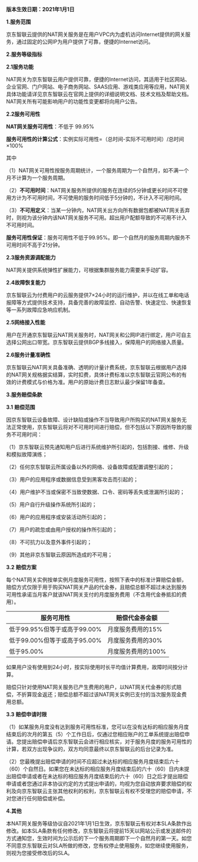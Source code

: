 **版本生效日期：2021年1月1日**

**1.服务范围**

京东智联云提供的NAT网关服务是在用户VPC内为虚机访问Internet提供的网关服务，通过固定的公网IP为用户提供了可靠，便捷的Internet访问。

**2.服务等级指标**

**2.1服务功能**

NAT网关为京东智联云用户提供可靠，便捷的Internet访问，其适用于社区网站、企业官网、门户网站、电子商务网站、SAAS应用、游戏类应用等应用，NAT网关具体功能请详见京东智联云在官网上提供的详细说明文档、技术文档及帮助文档。NAT网关所有可能影响用户的功能性变更都将向用户公告。

**2.2服务可用性**

**NAT网关服务可用性**：不低于 99.95%

**服务可用性的计算公式**：实例实际可用性=（总时间-实际不可用时间）/总时间×100%

其中

（1）NAT网关可用性按服务周期统计，一个服务周期为一个自然月，如不满一个月不计算为一个服务周期。

（2）**不可用时间**：NAT网关服务所提供的服务在连续的5分钟或更长时间不可使用方计为不可用时间，不可使用的服务时间低于5分钟的，不计入不可用时间。

（3）**不可用定义**：当某一分钟内，NAT网关出方向所有数据包都被NAT网关丢弃时，则视为该分钟内该NAT网关服务不可用。超出用户配额导致的不可用不计入不可用时间。

**服务可用性保证**：服务可用性不低于99.95%。即一个自然月的服务周期内服务不可用时间不高于21分钟。

**2.3服务资源调配能力**

NAT网关提供系统弹性扩展能力，可根据集群服务能力需要来手动扩容。

**2.4故障恢复能力**

京东智联云为付费用户的云服务提供7×24小时的运行维护，并以在线工单和电话报障等方式提供技术支持，具备完善的故障监控、自动告警、快速定位、快速恢复等一系列故障应急响应机制。

**2.5网络接入性能**

用户在开通京东智联云NAT网关服务时，NAT网关和公网IP进行绑定，用户可自主选择公网出口带宽。京东智联云提供BGP多线接入，保障用户的网络接入质量。

**2.6服务计量准确性**

京东智联云NAT网关具备准确、透明的计量计费系统，京东智联云根据用户选择的NAT网关规格据实结算，实时扣费，具体计费标准以京东智联云官网公布的有效的计费模式与价格为准。用户的原始计费日志默认最少保留1年备查。

**3.服务赔偿条款**

**3.1** **赔偿范围**

因京东智联云设备故障、设计缺陷或操作不当导致用户所购买的NAT网关服务无法正常使用，京东智联云将对不可用时间进行赔偿，但不包括以下原因所导致的服务不可用时间：

（1）京东智联云预先通知用户后进行系统维护所引起的，包括割接、维修、升级和模拟故障演练；

（2）任何京东智联云所属设备以外的网络、设备故障或配置调整引起的；

（3）用户的应用程序或数据信息受到黑客攻击而引起的；

（4）用户维护不当或保密不当致使数据、口令、密码等丢失或泄漏所引起的；

（5）用户自行升级操作系统所引起的；

（6）用户的应用程序或安装活动所引起的；

（7）用户的疏忽或由用户授权的操作所引起的；

（8）不可抗力以及意外事件引起的；

（9）其他非京东智联云原因所造成的不可用；

**3.2** **赔偿方案**

每个NAT网关实例按单实例月度服务可用性，按照下表中的标准计算赔偿金额，赔偿方式仅限于用于购买NAT网关产品的代金券，且赔偿总额不超过未达到服务可用性承诺当月客户就该NAT网关支付的月度服务费用（不含用代金券抵扣的费用）。

| **服务可用性**               | **赔偿代金券金额** |
| ---------------------------- | ------------------ |
| 低于99.95%但等于或高于99.00% | 月度服务费用的15%  |
| 低于99.00%但等于或高于95.00% | 月度服务费用的30%  |
| 低于95.00%                   | 月度服务费用的100% |

如果用户没有使用到24小时，按实际使用时长平均值计算费用，故障时间按分计算。

赔偿只针对使用NAT网关服务已产生费用的用户，以NAT网关代金券的形式赔偿，不折算现金返还；赔偿总额不超过该NAT网关实例已支付的当次服务现金费用总额。

**3.3** **赔偿申请时限**

（1）如某服务月度没有达到服务可用性标准，您可以在没有达标的相应服务月度结束后的次月的第五（5）个工作日后，仅通过您相应账户的工单系统提出赔偿申请。您提出赔偿申请后京东智联云会进行相应核实，对于服务月度的服务可用性的计算，若双方出现争议的，双方均同意最终以京东智联云的后台记录为准。

（2）您最晚提出赔偿申请的时间不应超过未达标的相应服务月度结束后六十（60）个自然日。如果您在未达标的相应服务月度结束后的六十（60）日内未提出赔偿申请或者在未达标的相应服务月度结束后的六十（60）日之后才提出赔偿申请或者您通过非本协议约定的方式提出申请的，均视为您自动放弃要求赔偿的权利及向京东智联云主张其他权利的权利，京东智联云有权不受理您的赔偿申请，不对您进行任何赔偿或补偿。

**4.其他**

本NAT网关服务等级协议自2021年1月1日生效，京东智联云有权对本SLA条款作出修改。如本SLA条款有任何修改，京东智联云将提前15天以网站公示或发送邮件的方式通知您，生效时间为公示后的下一个服务周期即下一个自然月的第一天。如您不同意京东智联云对SLA所做的修改，您有权停止使用服务，如您继续使用服务，则视为您接受修改后的SLA。

 